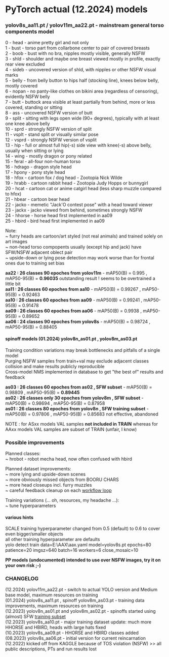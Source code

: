 # PyTorch actual (12.2024) models

### yolov8s_aa11.pt / yolov11m_aa22.pt - mainstream general torso components model
 
 0 - head   - anime pretty girl and not only <br>
 1 - bust   - torso part from collarbone center to pair of covered breasts <br>
 2 - boob   - bust with no bra, nipples mostly visible, generally NSFW <br>
 3 - shld   - shoulder and maybe one breast viewed mostly in profile, exactly rear view excluded <br>
 4 - sideb  - uncovered version of shld, with nipples or other NSFW visual marks <br>
 5 - belly  - from belly button to hips half (stocking line), knees below belly, mostly covered <br>
 6 - nopan  - no panty-like clothes on bikini area (regardless of censoring), evidently NSFW belly <br>
 7 - butt   - buttock area visible at least partially from behind, more or less covered, standing or sitting <br>
 8 - ass    - uncovered NSFW version of butt <br>
 9 - split  - sitting with legs open wide (90+ degrees), typically with at least one knee above belly <br>
10 - sprd   - strongly NSFW version of split <br>
11 - vsplt  - stand split or visually similar pose <br>
12 - vsprd  - strongly NSFW version of vsplit <br>
13 - hip    - full or almost full hip(-s) side view with knee(-s) above belly, usually when sitting or lying <br>
14 - wing   - mostly dragon or pony related <br>
15 - feral  - all-four non-human torso <br>
16 - hdrago - dragon style head <br>
17 - hpony  - pony style head <br>
18 - hfox   - cartoon fox / dog head - Zootopia Nick Wilde <br>
19 - hrabb  - cartoon rabbit head - Zootopia Judy Hopps or bunnygirl <br>
20 - hcat   - cartoon cat or anime catgirl head (less sharp muzzle compared to hfox) <br>
21 - hbear  - cartoon bear head <br>
22 - jacko  - memetic "Jack'O contest pose" with a head toward viewer <br>
23 - jackx  - jacko viewed from behind, sometimes strongly NSFW <br>
24 - hhorse - horse head first implemented in aa09 <br>
25 - hbird - bird head first implemented in aa09 <br>

Note: <br>
~ furry heads are cartoon/art styled (not real animals) and trained solely on art images <br>
~ non-head torso compopents usually (except hip and jack) have SFW/NSFW adjacent oblect pair <br>
~ upside-down or lying pose detection may work worse than for frontal ones due to training set bias <br>

**aa22 : 26 classes 90 epoches from yolov11m** - mAP50(B) = 0.995   , mAP50-95(B) = **0.96035** outstanding result ! seems to be overtrained a little bit <br>
**aa11 : 26 classes 60 epoches from aa10**     - mAP50(B) = 0.99267 , mAP50-95(B) = 0.92463 <br>
**aa10 : 26 classes 60 epoches from aa09**     - mAP50(B) = 0.99241 , mAP50-95(B) = 0.91478 <br>
**aa09 : 26 classes 60 epoches from aa06**     - mAP50(B) = 0.9938  , mAP50-95(B) = 0.89652 <br>
**aa06 : 24 classes 90 epoches from yolov8s**  - mAP50(B) = 0.98724 , mAP50-95(B) = 0.88405 <br>

#### spinoff models (01.2024) yolov8n_as01.pt , yolov8m_as03.pt

Training condition variations may break bottlenecks and pitfalls of a single model <br>
Purging NSFW samples from train+val may exclude adjacent classes collision and make results publicly reproducible <br>
Cross-model NMS implemented in database to get "the best of" results and feedback <br>

**as03 : 26 classes 60 epoches from as02 , SFW subset**             - mAP50(B) = 0.98809 , mAP50-95(B) = **0.89445** <br>
**as02 : 26 classes only 30 epoches from yolov8m , SFW subset**     - mAP50(B) = 0.98694 , mAP50-95(B) = 0.87958 <br>
**as01 : 26 classes 80 epoches from yolov8n , SFW training subset** - mAP50(B) = 0.97806 , mAP50-95(B) = 0.85683 not effective, abandoned <br>

NOTE : for ASxx models VAL samples **not included in TRAIN** whereas for AAxx models VAL samples are subset of TRAIN (unfair, I know) <br>

### Possible improvements

Planned classes: <br>
~ hrobot - robot mecha head, now often confused with hbird <br>

Planned dataset improvements: <br>
~ more lying and upside-down scenes <br>
~ more obviously missed objects from BOORU CHARS <br>
~ more head closeups incl. furry muzzles <br>
~ careful feedback cleanup on each [workflow loop](../process/README.md#workflow-loop)

Training variations (... oh, resources, my headache ...): <br>
~ tune hyperparameters <br>

#### various hints

SCALE training hyperparameter changed from 0.5 (default) to 0.6 to cover even bigger/smaller objects <br>
all other training hyperparameter are defaults <br>
yolo detect train data=E:\AAX\aax.yaml model=yolov8s.pt epochs=80 patience=20 imgsz=640 batch=16 workers=6 close_mosaic=10

**PP models (undocumented) intended to use over NSFW images, try it on your own risk ;-)**

### CHANGELOG

(12.2024) yolov11m_aa22.pt - switch to actual YOLO version and Medium base model, maximum resources on training <br>
(01.2024) yolov8s_aa11.pt , spinoff yolov8m_as03.pt - training data improvements, maximum resources on training <br>
(12.2023) yolov8n_as01.pt and yolov8m_as02.pt - spinoffs started using (almost) SFW [training subset](https://hub.ultralytics.com/datasets/W1NNLLAb9HH7WvWj1nwP) <br>
(12.2023) yolov8s_aa10.pt - major training dataset update: much more HHORSE and HBIRD, heads with large hats fixed <br>
(10.2023) yolov8s_aa09.pt - HHORSE and HBIRD classes added <br>
(08.2023) yolov8s_aa06.pt - initial version for current reincarnation <br>
(12.2022) kicked off from KAGGLE because of TOS violation (NSFW) >> all public descriptions, PTs and run results lost <br>
